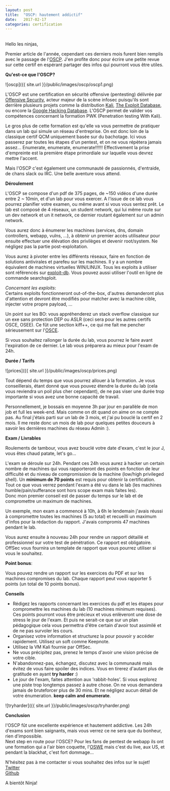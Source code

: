 ```yaml
---
layout: post
title:  "OSCP: hautement addictif"
date:   2017-02-17
categories: certification
---
```

<br />
Hello les ninjas,
  
Premier article de l'année, cependant ces derniers mois furent bien remplis avec le passage de l'[OSCP](https://www.offensive-security.com/information-security-certifications/oscp-offensive-security-certified-professional/). J'en profite donc pour écrire une petite revue sur cette certif en espérant partager des infos qui pourront vous être utiles.
  
**Qu'est-ce que l'OSCP?**
  
![oscp]({{ site.url }}/public/images/oscp/oscp1.png)

L'OSCP est une certification en sécurité offensive (pentesting) délivrée par [Offensive Security](https://www.offensive-security.com/), acteur majeur de la scène infosec puisqu'ils sont derrière plusieurs projets comme la distribution [Kali](https://www.kali.org/), [The Exploit Database](https://www.exploit-db.com/), ou encore la [Google Hacking Database](https://www.exploit-db.com/google-hacking-database/).  L'OSCP permet de valider vos compétences concernant la formation PWK (Penetration testing With Kali).
  
Le gros plus de cette formation est qu'elle va vous permettre de pratiquer dans un lab qui simule un réseau d'entreprise. On est donc loin de la classique certif QCM uniquement basée sur du bachotage. Ici vous passerez par toutes les étapes d'un pentest, et on ne vous répètera jamais assez... Enumerate, enumerate, enumerate!!!!!! Effectivement la prise d'empreinte est la première étape primordiale sur laquelle vous devrez mettre l'accent.
  
Mais l'OSCP c'est également une communauté de passionnés, d'entraide, de chans slack ou IRC. Une belle aventure vous attend.  
  
  
**Déroulement**
  
L'OSCP se compose d'un pdf de 375 pages, de ~150 vidéos d'une durée entre 2 ~ 10min, et d'un lab pour vous exercer. A l'issue de ce lab vous pourrez planifier votre examen, ou même avant si vous vous sentez prêt. Le lab est composé de 4 réseaux, un student network, qui lui même route sur un dev network et un it network, ce dernier routant également sur un admin network.  
  
Vous aurez donc à énumerer les machines (services, dns, domain controllers, webapp, vulns, ...), à obtenir un premier accès utilisateur pour ensuite effectuer une élévation des privilèges et devenir root/system. Ne négligez pas la partie post-exploitation.  
    
Vous aurez à pivoter entre les différents réseaux, faire en fonction de solutions antivirales et parefeu sur les machines. Il y a un nombre équivalent de machines virtuelles WIN/LINUX. Tous les exploits à utiliser sont référencés sur [exploit-db](https://www.exploit-db.com/). Vous pouvez aussi utiliser l'outil en ligne de commande searchsploit.  
  
_Concernant les exploits_:  
Certains exploits fonctionneront out-of-the-box, d'autres demanderont plus d'attention et devront être modifiés pour matcher avec la machine cible, injecter votre propre payload, ...  
  
Un point sur les BO: vous appréhenderez un stack overflow classique sur un exe sans protection DEP ou ASLR (ceci sera pour les autres certifs OSCE, OSEE). Ce fût une section kiff++, ce qui me fait me pencher sérieusement sur l'[OSCE](https://www.offensive-security.com/information-security-certifications/osce-offensive-security-certified-expert/).
  
Si vous souhaitez rallonger la durée du lab, vous pourrez le faire avant l'expiration de ce dernier. Le lab vous préparera au mieux pour l'exam de 24h.  
  
  
**Durée / Tarifs**  
  
![prices]({{ site.url }}/public/images/oscp/prices.png)  
  
Tout dépend du temps que vous pourrez allouer à la formation. Je vous conseillerais, étant donné que vous pouvez étendre la durée du lab (cela vous reviendra un poil plus cher cependant), de ne pas viser une durée trop importante si vous avez une bonne capacité de travail.  
  
Personnellement, je bossais en moyenne 3h par jour en parallèle de mon job et full les week-end. Mais comme on dit quand on aime on ne compte pas. Au final j'étais parti sur un lab de 3 mois, et j'ai pu bouclé la certif en 2 mois. Il me reste donc un mois de lab pour quelques petites douceurs à savoir les dernières machines du réseau Admin :).  
  
  
**Exam / Livrables**
  
Roulements de tambour, vous avez bouclé votre date d'exam, c'est le jour J, vous êtes chaud patate, let's go...  

L'exam se déroule sur 24h. Pendant ces 24h vous aurez à hacker un certain nombre de machines qui vous rapporteront des points en fonction de leur difficulté et du niveau de compromission de la machine (low/high privileged shell).  Un **minimum de 70 points** est requis pour obtenir la certification. Tout ce que vous verrez pendant l'exam a été vu dans le lab (les machines humble/pain/sufferance sont hors scope exam mais faites les).  
Donc mon premier conseil est de passer du temps sur le lab et de compromettre un maximum de machines. 
  
Un exemple, mon exam a commencé à 10h, à 6h le lendemain j'avais réussi à compromettre toutes les machines (5 au total) et recueilli un maximum d'infos pour la rédaction du rapport. J'avais compromis 47 machines pendant le lab.  
  
Vous aurez ensuite à nouveau 24h pour rendre un rapport détaillé et professionnel sur votre test de pénétration. Ce rapport est obligatoire. OffSec vous fournira un template de rapport que vous pourrez utiliser si vous le souhaitez.  
  
__Point bonus__:  
  
Vous pouvez rendre un rapport sur les exercices du PDF et sur les machines compromises du lab. Chaque rapport peut vous rapporter 5 points (un total de 10 points bonus).  
  
  
**Conseils**
  
 - Rédigez les rapports concernant les exercices du pdf et les étapes pour compromettre les machines du lab (10 machines minimum requises). Ces points pourront vous être précieux et vous enlèveront une dose de stress le jour de l'exam. Et puis ne serait-ce que sur un plan pédagogique cela vous permettra d'être certain d'avoir tout assimilé et de ne pas survoler les cours.
 - Organisez votre information et structurez la pour pouvoir y accéder rapidement. Utilisez un soft comme Keepnote.
 - Utilisez la VM Kali fournie par OffSec.
 - Ne vous précipitez pas, prenez le temps d'avoir une vision précise de votre cible.
 - N'abandonnez-pas, échangez, discutez avec la communauté mais évitez de vous faire spoiler des indices. Vous en tirerez d'autant plus de gratitude en ayant **try harder** :)
 - Le jour de l'exam, faites attention aux 'rabbit-holes'. Si vous explorez une piste trop longtemps passez à autre chose. On ne vous demandera jamais de bruteforcer plus de 30 mins. Et ne négligez aucun détail de votre énumeration. **keep calm and enumerate**.
  
![tryharder]({{ site.url }}/public/images/oscp/tryharder.png)  
  
  
**Conclusion**
  
l'OSCP fût une excellente expérience et hautement addictive. Les 24h d'exams sont bien saignants, mais vous verrez ce ne sera que du bonheur, rien d'impossible.  
Next step en route pour l'OSCE? Pour les fans de pentest de webapp ils ont une formation qui a l'air bien coquette, l'[OSWE](https://www.offensive-security.com/information-security-certifications/oswe-offensive-security-web-expert/) mais c'est du live, aux US, et pendant la blackhat, c'est fort dommage... 
  
N'hésitez pas à me contacter si vous souhaitez des infos sur le sujet!  
[Twitter](https://twitter.com/phackt_ul)  
[Github](https://github.com/phackt)
  
A bientôt Ninja!